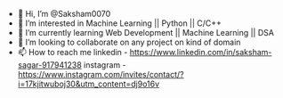 - 👋 Hi, I’m @Saksham0070
- 👀 I’m interested in Machine Learning || Python || C/C++
- 🌱 I’m currently learning Web Development || Machine Learning || DSA
- 💞️ I’m looking to collaborate on any project on kind of domain
- 📫 How to reach me linkedin - https://www.linkedin.com/in/saksham-sagar-917941238
                     instagram - https://www.instagram.com/invites/contact/?i=17kjitwuboj30&utm_content=dj9o16v

<!---
Saksham0070/Saksham0070 is a ✨ special ✨ repository because its `README.md` (this file) appears on your GitHub profile.
You can click the Preview link to take a look at your changes.
--->
